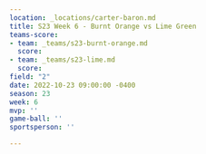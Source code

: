 ```yaml
---
location: _locations/carter-baron.md
title: S23 Week 6 - Burnt Orange vs Lime Green
teams-score:
- team: _teams/s23-burnt-orange.md
  score: 
- team: _teams/s23-lime.md
  score: 
field: "2"
date: 2022-10-23 09:00:00 -0400
season: 23
week: 6
mvp: ''
game-ball: ''
sportsperson: ''

---
```

